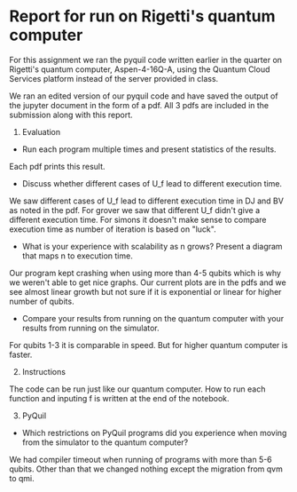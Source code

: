 # Report for run on Rigetti's quantum computer

For this assignment we ran the pyquil code written earlier in the quarter on Rigetti's quantum computer, Aspen-4-16Q-A, using the Quantum Cloud Services platform instead of the server provided in class.

We ran an edited version of our pyquil code and have saved the output of the jupyter document in the form of a pdf. All 3 pdfs are included in the submission along with this report.

1. Evaluation

* Run each program multiple times and present statistics of the results.

Each pdf prints this result.

* Discuss whether different cases of U_f lead to different execution time.

We saw different cases of U_f lead to different execution time in DJ and BV as noted in the pdf. For grover we saw that different U_f didn't give a different execution time. For simons it doesn't make sense to compare execution time as number of iteration is based on "luck".

* What is your experience with scalability as n grows?  Present a diagram that maps n to execution time.

Our program kept crashing when using more than 4-5 qubits which is why we weren't able to get nice graphs. Our current plots are in the pdfs and we see almost linear growth but not sure if it is exponential or linear for higher number of qubits.

* Compare your results from running on the quantum computer with your results from running on the simulator.

For qubits 1-3 it is comparable in speed. But for higher quantum computer is faster.

2. Instructions

The code can be run just like our quantum computer. How to run each function and inputing f is written at the end of the notebook.

3. PyQuil

* Which restrictions on PyQuil programs did you experience when moving from the simulator to the quantum computer?

We had compiler timeout when running of programs with more than 5-6 qubits. Other than that we changed nothing except the migration from qvm to qmi.


